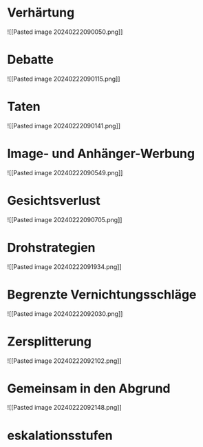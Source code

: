 # Verhärtung
![[Pasted image 20240222090050.png]]
# Debatte
![[Pasted image 20240222090115.png]]
# Taten
![[Pasted image 20240222090141.png]]
# Image- und Anhänger-Werbung
![[Pasted image 20240222090549.png]]
# Gesichtsverlust
![[Pasted image 20240222090705.png]]
# Drohstrategien
![[Pasted image 20240222091934.png]]
# Begrenzte Vernichtungsschläge
![[Pasted image 20240222092030.png]]
# Zersplitterung
![[Pasted image 20240222092102.png]]
# Gemeinsam in den Abgrund
![[Pasted image 20240222092148.png]]

# eskalationsstufen 
